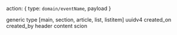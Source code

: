 action:
{
  type: `domain/eventName`,
  payload
}

generic
  type [main, section, article, list, listitem]
  uuidv4 
  created_on
  created_by
  header
  content
  scion

   


